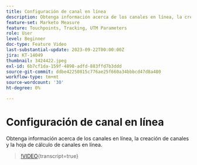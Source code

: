 ```yaml
---
title: Configuración de canal en línea
description: Obtenga información acerca de los canales en línea, la creación de canales y la hoja de cálculo de canales en línea.
feature-set: Marketo Measure
feature: Touchpoints, Tracking, UTM Parameters
role: User
level: Beginner
doc-type: Feature Video
last-substantial-update: 2023-09-22T00:00:00Z
jira: KT-14049
thumbnail: 3424422.jpeg
exl-id: 6b7cf1da-159f-4898-adfd-883ffd7b3ddd
source-git-commit: ddbe42250815c776ae25f660a34bbbcd47d8a480
workflow-type: tm+mt
source-wordcount: '30'
ht-degree: 0%

---
```


# Configuración de canal en línea

Obtenga información acerca de los canales en línea, la creación de canales y la hoja de cálculo de canales en línea.

>[!VIDEO](https://video.tv.adobe.com/v/3454147/?learn=on&captions=spa){transcript=true}
